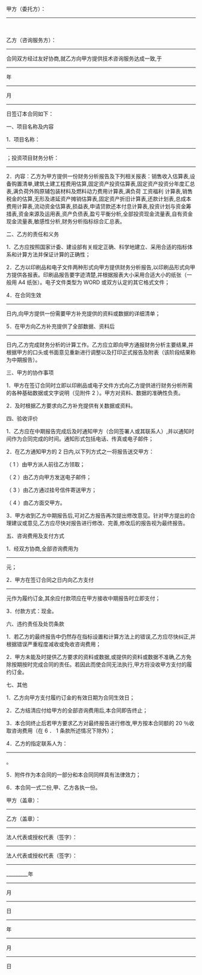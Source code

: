 
 



甲方（委托方）：
_____________
　　




乙方（咨询服务方）：
_________





合同双方经过友好协商,就乙方向甲方提供技术咨询服务达成一致,于
_________
年
_________
月
_________
日签订本合同如下：




一、项目名称及内容




1．项目名称：
_________
；投资项目财务分析：
_________





2．内容：乙方为甲方提供一份财务分析报告及下列相关报表：销售收入估算表,设备购置清单,建筑土建工程费用估算,固定资产投资估算表,固定资产投资分年度汇总表,满负荷外购原辅包装材料及燃料动力费用计算表,满负荷
工资福利
计算表,销售税金的估算,无形及递延资产摊销估算表,固定资产折旧计算表,还款计划表,总成本费用计算表,流动资金估算表,损益表,申请贷款还本付息计算表,投资计划与资金筹措表,资金来源及运用表,资产负债表,盈亏平衡分析,全部投资现金流量表,自有资金现金流量表,敏感性分析,财务分析指标综合汇总表。




二、乙方的责任和义务




1．乙方应按照国家计委、建设部有关规定正确、科学地建立、采用合适的指标体系和计算方法并保证计算的正确性；




2．乙方以印刷品和电子文件两种形式向甲方提供财务分析报告,以印刷品形式向甲方提供各报表。印刷品报告要字迹清楚,并根据报表大小采用合适大小的纸张（一般用
A4
纸张）。电子文件类型为
WORD
或双方认定的其它格式文件；




4．在合同生效
_________
日内,向甲方提供一份需要甲方补充提供的资料或数据的详细清单；




5．在甲方向乙方补充提供了全部数据、资料后
_________
日内,乙方完成财务分析的计算工作。乙方应立即向甲方通报财务分析主要结果,并根据甲方的口头或书面意见重新进行调整以及打印正式报告及附表（该阶段结果称为中期报告）。




三、甲方的协作事项




1．甲方在签订合同时立即以印刷品或电子文件方式向乙方提供进行财务分析所需的各种基础数据或文字说明（见附件
2
）。甲方对资料、数据的准确性负责。




2．及时根据乙方要求向乙方补充提供有关数据或资料。




四、验收评价




1．乙方应在中期报告完成后及时通知甲方（合同签署人或其联系人）,并以通知时间作为合同完成的时间。通知形式包括电话、传真或电子邮件；




2．在乙方通知甲方的
2
日内,以下列方式之一将报告送交甲方：




（
1
）由甲方派人前往乙方领取；




（
2
）由乙方向甲方发送电子邮件；




（
3
）由乙方通过挂号信件寄送甲方；




（
4
）由乙方面交甲方。




3．甲方收到乙方中期报告后,可对乙方报告再次提出修改意见。针对甲方提出的合理建议或意见,乙方应尽快对报告进行修改、完善,修改后的报告视为最终报告。




五、咨询费用及支付方式




1．经双方协商,全部咨询费用为
_________
元；




2．甲方在签订合同之日内向乙方支付
_________
元作为履约订金,其余应付款项应在甲方接收中期报告时立即支付；




3．付款方式：现金。




六、违约责任及处罚条款




1．若乙方的最终报告中仍然存在指标设置和计算方法上的错误,乙方应尽快纠正,并根据错误严重程度减收或免收咨询费用；




2．甲方未能及时提供乙方要求的资料或数据,或提供的资料或数据不准确,乙方免除按期按时完成合同的责任。若因此而使合同无法执行,甲方将没收甲方支付的履约订金。




七、其他




1．乙方向甲方支付履约订金的有效日期为合同生效日；




2．乙方结清应付给甲方的全部咨询费用后,本合同即告终止；




3．本合同终止后若甲方要求乙方对最终报告进行修改,甲方按本合同额的
20
％收取咨询费用（在
6
．
1
条款所述情况下除外）；




4．乙方的指定联系人为：
_________
。




5．附件作为本合同的一部分和本合同同样具有法律效力；




6．本合同一式二份,甲、乙方各执一份。




甲方（盖章）：
_______________________    
乙方（盖章）：
_______________________





法人代表或授权代表（签字）：
_________      
法人代表或授权代表（签字）：
_________





_________年
____
月
____
日                
_________
年
____
月
____
日

 


 

 
 
 
 
 
  


  
 

  


  


  
 
 
 
 

